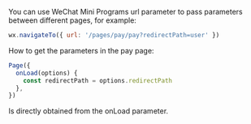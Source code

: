 You can use WeChat Mini Programs url parameter to pass parameters between different pages, for example:
```js
wx.navigateTo({ url: '/pages/pay/pay?redirectPath=user' })
```
How to get the parameters in the pay page:
```js
Page({
  onLoad(options) {
    const redirectPath = options.redirectPath
  },
})
```
Is directly obtained from the onLoad parameter.